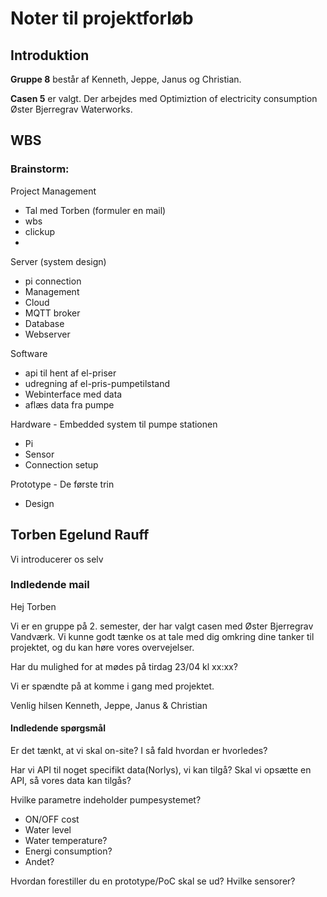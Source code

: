 Noter til projektforløb
====

## Introduktion
**Gruppe 8** består af Kenneth, Jeppe, Janus og Christian.

**Casen 5** er valgt.
Der arbejdes med Optimiztion of electricity consumption Øster Bjerregrav Waterworks. 

## WBS 

### Brainstorm:
Project Management
- Tal med Torben (formuler en mail)
- wbs
- clickup
- 

Server (system design)
- pi connection
- Management
- Cloud
- MQTT broker
- Database
- Webserver

Software
- api til hent af el-priser
- udregning af el-pris-pumpetilstand
- Webinterface med data
- aflæs data fra pumpe

Hardware - Embedded system til pumpe stationen
- Pi
- Sensor
- Connection setup

Prototype - De første trin
- Design



## Torben Egelund Rauff
Vi introducerer os selv
### Indledende mail
Hej Torben

Vi er en gruppe på 2. semester, der har valgt casen med Øster Bjerregrav Vandværk. Vi kunne godt tænke os at tale med dig omkring dine tanker til projektet, og du kan høre vores overvejelser. 

Har du mulighed for at mødes på tirdag 23/04 kl xx:xx?

Vi er spændte på at komme i gang med projektet.

Venlig hilsen
Kenneth, Jeppe, Janus & Christian


#### Indledende spørgsmål
Er det tænkt, at vi skal on-site? I så fald hvordan er hvorledes?

Har vi API til noget specifikt data(Norlys), vi kan tilgå? Skal vi opsætte en API, så vores data kan tilgås?

Hvilke parametre indeholder pumpesystemet?
* ON/OFF cost
* Water level
* Water temperature?
* Energi consumption?
* Andet?

Hvordan forestiller du en prototype/PoC skal se ud? Hvilke sensorer?






